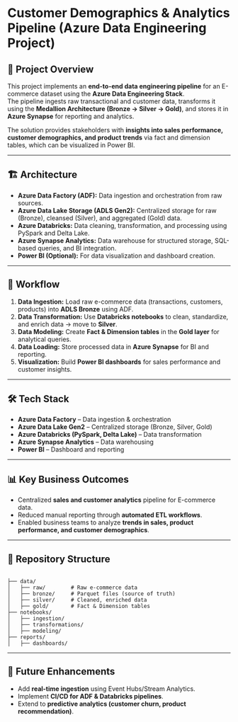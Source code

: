 # Customer Demographics & Analytics Pipeline (Azure Data Engineering Project)

## 📌 Project Overview
This project implements an **end-to-end data engineering pipeline** for an E-commerce dataset using the **Azure Data Engineering Stack**.  
The pipeline ingests raw transactional and customer data, transforms it using the **Medallion Architecture (Bronze → Silver → Gold)**, and stores it in **Azure Synapse** for reporting and analytics.  

The solution provides stakeholders with **insights into sales performance, customer demographics, and product trends** via fact and dimension tables, which can be visualized in Power BI.

---

## 🏗️ Architecture
- **Azure Data Factory (ADF):** Data ingestion and orchestration from raw sources.  
- **Azure Data Lake Storage (ADLS Gen2):** Centralized storage for raw (Bronze), cleansed (Silver), and aggregated (Gold) data.  
- **Azure Databricks:** Data cleaning, transformation, and processing using PySpark and Delta Lake.  
- **Azure Synapse Analytics:** Data warehouse for structured storage, SQL-based queries, and BI integration.  
- **Power BI (Optional):** For data visualization and dashboard creation.  

---

## 🔄 Workflow
1. **Data Ingestion:** Load raw e-commerce data (transactions, customers, products) into **ADLS Bronze** using ADF.  
2. **Data Transformation:** Use **Databricks notebooks** to clean, standardize, and enrich data → move to **Silver**.  
3. **Data Modeling:** Create **Fact & Dimension tables** in the **Gold layer** for analytical queries.  
4. **Data Loading:** Store processed data in **Azure Synapse** for BI and reporting.  
5. **Visualization:** Build **Power BI dashboards** for sales performance and customer insights.  

---

## 🛠️ Tech Stack
- **Azure Data Factory** – Data ingestion & orchestration  
- **Azure Data Lake Gen2** – Centralized storage (Bronze, Silver, Gold)  
- **Azure Databricks (PySpark, Delta Lake)** – Data transformation  
- **Azure Synapse Analytics** – Data warehousing  
- **Power BI** – Dashboard and reporting  

---

## 📊 Key Business Outcomes
- Centralized **sales and customer analytics** pipeline for E-commerce data.  
- Reduced manual reporting through **automated ETL workflows**.  
- Enabled business teams to analyze **trends in sales, product performance, and customer demographics**.  

---

## 📂 Repository Structure
```

├── data/
│   ├── raw/        # Raw e-commerce data
│   ├── bronze/     # Parquet files (source of truth)
│   ├── silver/     # Cleaned, enriched data
│   ├── gold/       # Fact & Dimension tables
├── notebooks/
│   ├── ingestion/
│   ├── transformations/
│   ├── modeling/
├── reports/
│   ├── dashboards/

```

---

## 🚀 Future Enhancements
- Add **real-time ingestion** using Event Hubs/Stream Analytics.  
- Implement **CI/CD for ADF & Databricks pipelines**.  
- Extend to **predictive analytics (customer churn, product recommendation)**.  
```
